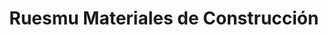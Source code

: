---
title: "Ruesmu Materiales de Construcción"
url: /dos-hermanas/ruesmu-materiales-de-construccion/
shop: Baustoffe
---